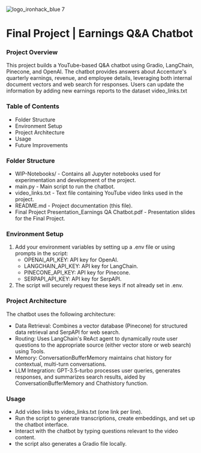 ![logo_ironhack_blue 7](https://user-images.githubusercontent.com/23629340/40541063-a07a0a8a-601a-11e8-91b5-2f13e4e6b441.png)

# Final Project | Earnings Q&A Chatbot

### Project Overview

This project builds a YouTube-based Q&A chatbot using Gradio, LangChain, Pinecone, and OpenAI. The chatbot provides answers about Accenture's quarterly earnings, revenue, 
and employee details, leveraging both internal document vectors and web search for responses. Users can update the information by adding new earnings reports to the dataset video_links.txt

### Table of Contents

   - Folder Structure
   - Environment Setup
   - Project Architecture   
   - Usage
   - Future Improvements

### Folder Structure

- WIP-Notebooks/ - Contains all Jupyter notebooks used for experimentation and development of the project.
- main.py - Main script to run the chatbot.
- video_links.txt - Text file containing YouTube video links used in the project.
- README.md - Project documentation (this file).
- Final Project Presentation_Earnings QA Chatbot.pdf - Presentation slides for the Final Project.

### Environment Setup

1. Add your environment variables by setting up a .env file or using prompts in the script:
   - OPENAI_API_KEY: API key for OpenAI.
   - LANGCHAIN_API_KEY: API key for LangChain.
   - PINECONE_API_KEY: API key for Pinecone.
   - SERPAPI_API_KEY: API key for SerpAPI.
2. The script will securely request these keys if not already set in .env.

### Project Architecture

The chatbot uses the following architecture:

- Data Retrieval: Combines a vector database (Pinecone) for structured data retrieval and SerpAPI for web search.
- Routing: Uses LangChain's ReAct agent to dynamically route user questions to the appropriate source (either vector store or web search) using Tools.
- Memory: ConversationBufferMemory maintains chat history for contextual, multi-turn conversations.
- LLM Integration: GPT-3.5-turbo processes user queries, generates responses, and summarizes search results, aided by ConversationBufferMemory and Chathistory function.

### Usage

- Add video links to video_links.txt (one link per line).
- Run the script to generate transcriptions, create embeddings, and set up the chatbot interface.
- Interact with the chatbot by typing questions relevant to the video content.
- the script also generates a Gradio file locally.

